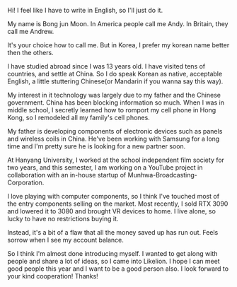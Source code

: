 Hi! I feel like I have to write in English, so I'll just do it.

My name is Bong jun Moon. In America people call me Andy. In Britain, they call me Andrew.

It's your choice how to call me. But in Korea, I prefer my korean name better then the others.

I have studied abroad since I was 13 years old. I have visited tens of countries, and settle at China. So I do speak Korean as native, acceptable English, a little stuttering Chinese(or Mandarin if you wanna say this way).

My interest in it technology was largely due to my father and the Chinese government. China has been blocking information so much. When I was in middle school, I secretly learned how to romport my cell phone in Hong Kong, so I remodeled all my family's cell phones.

My father is developing components of electronic devices such as panels and wireless coils in China. He've been working with Samsung for a long time and I'm pretty sure he is looking for a new partner soon.

At Hanyang University, I worked at the school independent film society for two years, and this semester, I am working on a YouTube project in collaboration with an in-house startup of Munhwa-Broadcasting-Corporation.

I love playing with computer components, so I think I've touched most of the entry components selling on the market. Most recently, I sold RTX 3090 and lowered it to 3080 and brought VR devices to home. I live alone, so lucky to have no restrictions buying it.

Instead, it's a bit of a flaw that all the money saved up has run out. Feels sorrow when I see my account balance.

So I think I'm almost done introducing myself. I wanted to get along with people and share a lot of ideas, so I came into Likelion. I hope I can meet good people this year and I want to be a good person also. I look forward to your kind cooperation! Thanks!